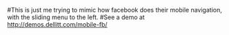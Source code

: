 #This is just me trying to mimic how facebook does their mobile navigation, with the sliding menu to the left.
#See a demo at http://demos.dellitt.com/mobile-fb/